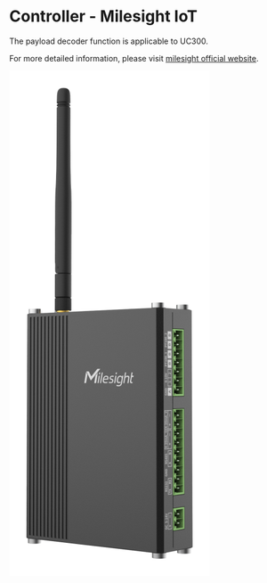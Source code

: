 # Controller - Milesight IoT

The payload decoder function is applicable to UC300.

For more detailed information, please visit [milesight official website](https://www.milesight-iot.com).

![UC300](UC300.png)
